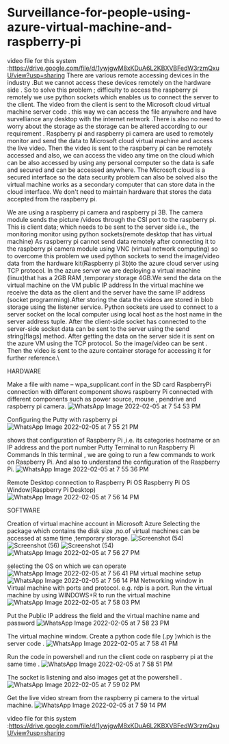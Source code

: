 # Surveillance-for-people-using-azure-virtual-machine-and-raspberry-pi
video file for this system :https://drive.google.com/file/d/1ywjgwM8xKDuA6L2KBXVBFedW3rzmQxuU/view?usp=sharing
There are various remote accessing devices in the industry .But we cannot access these devices remotely on the hardware side .
So to solve this problem ; difficulty to access the raspberry pi remotely we use python sockets which enables us to connect the server to the client. 
The video from the client is sent to the Microsoft cloud virtual machine server code . this way we can access the file anywhere and have survelliance any desktop with the internet network .There is also no need to worry about the storage as the storage can be altered according to our requirement .
Raspberry pi and raspberry pi camera are used to remotely monitor and send the data to Microsoft cloud virtual machine and access the live video. 
Then the video is sent to the raspberry pi can be remotely accessed and also, we can access the video any time on the cloud which can be also accessed by using any personal computer so the data is safe and secured and can be accessed anywhere. 
The Microsoft cloud is a secured interface so the data security problem can also be solved also the virtual machine works as a secondary computer that can store data in the cloud interface. 
We don't need to maintain hardware that stores the data accepted from the raspberry pi.

We are using a raspberry pi camera and raspberry pi 3B. 
The camera module sends the picture /videos through the CSI port to the raspberry pi.
This is client data; which needs to be sent to the server side i.e., the monitoring monitor using python sockets(remote desktop that has virtual machine)
As raspberry pi cannot send data remotely after connecting it to the raspberry pi camera module using VNC (virtual network computing) so to overcome this problem we used python sockets to send the image/video data from the hardware kit(Raspberry pi 3b)to the azure cloud server using TCP protocol.
In the azure server we are deploying a virtual machine (linux)that has a 2GB RAM ,temporary storage 4GB.We send the data on the virtual machine on the VM public IP address
In the virtual machine we receive the data as the client and the server have the same IP address (socket programming).After storing the data the videos are stored in blob storage using the listener service.
Python sockets are used to connect to a server socket on the local computer using local host as the host name in the server address tuple. 
After the client-side socket has connected to the server-side socket data can be sent to the server using the send string[flags] method.
After getting the data on the server side it is sent on the azure VM using the TCP protocol.
So the image/video can be sent . Then the video is sent to the azure container storage for accessing it for further reference.\

HARDWARE

Make a file with name – wpa_supplicant.conf in the SD card 
RaspberryPi connection with different component
shows raspberry Pi connected with different components such as power source, mouse , pendrive and raspberry pi camera.
![WhatsApp Image 2022-02-05 at 7 54 53 PM](https://user-images.githubusercontent.com/36705598/152790664-ff22aac7-2f4c-4d98-a8a6-5e974d48066a.jpeg)

Configuring the Putty with raspberry pi
![WhatsApp Image 2022-02-05 at 7 55 21 PM](https://user-images.githubusercontent.com/36705598/152790602-9bb2116b-3303-45d7-a57c-bc0221b8df15.jpeg)

shows that configuration of Raspberry Pi ,i.e. its categories hostname or an IP address and the port number
Putty Terminal to run Raspberry Pi Commands
In this terminal , we are going to run a few commands to work on Raspberry Pi. And also to understand the configuration of the Raspberry Pi.
![WhatsApp Image 2022-02-05 at 7 55 36 PM](https://user-images.githubusercontent.com/36705598/152790499-814cd193-58b5-4bc7-85fd-fec88b214591.jpeg)

Remote Desktop connection to Raspberry Pi OS
Raspberry Pi OS Window(Raspberry Pi Desktop)
![WhatsApp Image 2022-02-05 at 7 56 14 PM](https://user-images.githubusercontent.com/36705598/152790701-4bfcad16-899a-4bbc-8239-9b9a131d3ffa.jpeg)


SOFTWARE

Creation of virtual machine account in Microsoft Azure
Selecting the package which contains the disk size ,no.of virtual machines can be accessed at same time ,temporary storage.
![Screenshot (54)](https://user-images.githubusercontent.com/36705598/152789311-24182463-407e-4297-8fa2-b86e5b5c6c50.png)
![Screenshot (56)](https://user-images.githubusercontent.com/36705598/152789677-492a2aae-cdbc-4811-8440-c2e99a35c47b.png)
![Screenshot (54)](https://user-images.githubusercontent.com/36705598/152789712-df486edb-7d52-4f34-ad8a-8b1d89dd20db.png)
![WhatsApp Image 2022-02-05 at 7 56 27 PM](https://user-images.githubusercontent.com/36705598/152789840-d012c59c-31a8-45ed-8000-61a0cf6544b7.jpeg)

selecting the OS on which we can operate
![WhatsApp Image 2022-02-05 at 7 56 41 PM](https://user-images.githubusercontent.com/36705598/152789784-aeddf860-478b-4b62-a722-4fae2f09fd03.jpeg)
virtual machine setup
![WhatsApp Image 2022-02-05 at 7 56 14 PM](https://user-images.githubusercontent.com/36705598/152790038-a98da9e9-e3c0-4a0b-9720-6f61bbf208a9.jpeg)
Networking window in Virtual machine with ports and protocol. e.g. rdp is a port.
Run the virtual machine by using WINDOWS+R to run the virtual machine
![WhatsApp Image 2022-02-05 at 7 58 03 PM](https://user-images.githubusercontent.com/36705598/152790135-9cb95441-b831-4856-a474-16bf1b6ff886.jpeg)

Put the Public IP address the field and the virtual machine name and password
![WhatsApp Image 2022-02-05 at 7 58 23 PM](https://user-images.githubusercontent.com/36705598/152790099-2640031f-245f-473a-9e36-17711fb1aea6.jpeg)

The virtual machine window.
Create a python code file (.py )which is the server code .
![WhatsApp Image 2022-02-05 at 7 58 41 PM](https://user-images.githubusercontent.com/36705598/152790218-f4bc70a1-ebf2-4edb-b421-fb21f92fb719.jpeg)

Run the code in powershell and run the client code on raspberry pi at the same time .
![WhatsApp Image 2022-02-05 at 7 58 51 PM](https://user-images.githubusercontent.com/36705598/152790252-2f973229-31ec-4c53-91a6-e82037a96f25.jpeg)

The socket is listening and also images get at the powershell .
![WhatsApp Image 2022-02-05 at 7 59 02 PM](https://user-images.githubusercontent.com/36705598/152790311-b5076eae-ae8a-4a4c-8951-86415f91a194.jpeg)

Get the live video stream from the raspberry pi camera to the virtual machine.
![WhatsApp Image 2022-02-05 at 7 59 14 PM](https://user-images.githubusercontent.com/36705598/152790366-906ffa62-f5d3-451c-839e-fb9e95130832.jpeg)

video file for this system :https://drive.google.com/file/d/1ywjgwM8xKDuA6L2KBXVBFedW3rzmQxuU/view?usp=sharing
